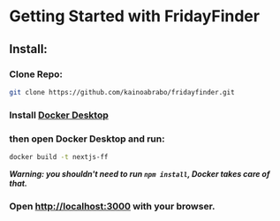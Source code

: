 # Getting Started with FridayFinder

## Install:

### Clone Repo:
```bash
git clone https://github.com/kainoabrabo/fridayfinder.git
```

### Install [Docker Desktop](https://www.docker.com/)
### then open Docker Desktop and run:
```bash
docker build -t nextjs-ff
```
***Warning: you shouldn't need to run `npm install`, Docker takes care of that.***


### Open [http://localhost:3000](http://localhost:3000) with your browser.

